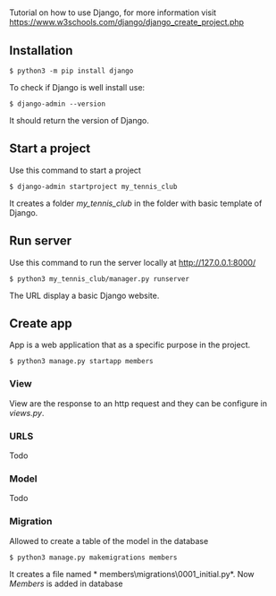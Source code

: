 #

Tutorial on how to use Django, for more information visit https://www.w3schools.com/django/django_create_project.php

## Installation
```
$ python3 -m pip install django
```

To check if Django is well install use:

```
$ django-admin --version
```

It should return the version of Django.

## Start a project 
Use this command to start a project

```
$ django-admin startproject my_tennis_club
```
It creates a folder *my_tennis_club* in the folder with basic template of Django.

## Run server
Use this command to run the server locally at http://127.0.0.1:8000/

```
$ python3 my_tennis_club/manager.py runserver
```

The URL display a basic Django website.

## Create app

App is a web application that as a specific purpose in the project.

```
$ python3 manage.py startapp members
```

### View 
View are the response to an http request and they can be configure in *views.py*.

### URLS
Todo

### Model
Todo

### Migration
Allowed to create a table of the model in the database

```
$ python3 manage.py makemigrations members
```

It creates a file named * members\migrations\0001_initial.py*. 
Now *Members* is added in database 
